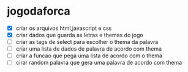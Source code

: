 # jogodaforca

- [x] criar os arquivos html,javascript e css
- [x] criar dados que guarda as letras e themas do jogo 
- [ ] criar as tags de select para escolher o thema da palavra
- [ ] criar uma lista de dados de palavra de acordo com thema 
- [ ] criar a funcao que pega uma lista de acordo com o thema 
- [ ] cirar random palavra que gera uma palavra de acordo com thema
